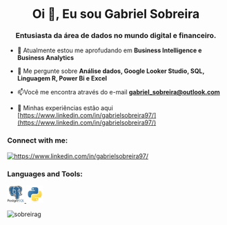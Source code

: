 <h1 align="center">Oi 👋, Eu sou Gabriel Sobreira</h1>
<h3 align="center">Entusiasta da área de dados no mundo digital e financeiro.</h3>

- 🌱 Atualmente estou me aprofudando em **Business Intelligence e Business Analytics**

- 💬 Me pergunte sobre **Análise dados, Google Looker Studio, SQL, Linguagem R, Power Bi e Excel**

- 📫Você me encontra através do e-mail **gabriel_sobreira@outlook.com**

- 📄 Minhas experiências estão aqui [https://www.linkedin.com/in/gabrielsobreira97/](https://www.linkedin.com/in/gabrielsobreira97/)

<h3 align="left">Connect with me:</h3>
<p align="left">
<a href="https://linkedin.com/in/https://www.linkedin.com/in/gabrielsobreira97/" target="blank"><img align="center" src="https://raw.githubusercontent.com/rahuldkjain/github-profile-readme-generator/master/src/images/icons/Social/linked-in-alt.svg" alt="https://www.linkedin.com/in/gabrielsobreira97/" height="30" width="40" /></a>
</p>

<h3 align="left">Languages and Tools:</h3>
<p align="left"> <a href="https://www.postgresql.org" target="_blank" rel="noreferrer"> <img src="https://raw.githubusercontent.com/devicons/devicon/master/icons/postgresql/postgresql-original-wordmark.svg" alt="postgresql" width="40" height="40"/> </a> <a href="https://www.python.org" target="_blank" rel="noreferrer"> <img src="https://raw.githubusercontent.com/devicons/devicon/master/icons/python/python-original.svg" alt="python" width="40" height="40"/> </a> </p>

<p><img align="center" src="https://github-readme-stats.vercel.app/api/top-langs?username=sobreirag&show_icons=true&locale=en&layout=compact" alt="sobreirag" /></p>
